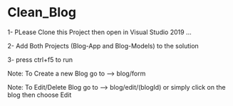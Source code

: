 # Clean_Blog

1- PLease Clone this Project then open in Visual Studio 2019 ... 

2- Add Both Projects (Blog-App and Blog-Models) to the solution 

3- press ctrl+f5 to run  

Note: To Create a new Blog go to --> blog/form

Note: To Edit/Delete Blog go to --> blog/edit/(blogId) or simply click on the blog then choose Edit
